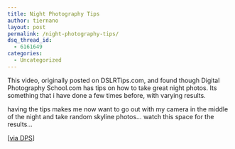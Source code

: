 ```yaml
---
title: Night Photography Tips
author: tiernano
layout: post
permalink: /night-photography-tips/
dsq_thread_id:
  - 6161649
categories:
  - Uncategorized
---
```

This video, originally posted on DSLRTips.com, and found though Digital Photography School.com has tips on how to take great night photos. Its something that i have done a few times before, with varying results. 

<div class="wlWriterEditableSmartContent" id="scid:5737277B-5D6D-4f48-ABFC-DD9C333F4C5D:3528047a-b47f-494f-8214-682804d5c4ab" style="padding-right: 0px; display: inline; padding-left: 0px; float: none; padding-bottom: 0px; margin: 0px; padding-top: 0px">
  <div>
  </div>
</div>

having the tips makes me now want to go out with my camera in the middle of the night and take random skyline photos… watch this space for the results…

[[via DPS][1]]

 [1]: http://digital-photography-school.com/blog/night-photography-tips-video/